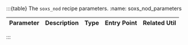 :::{table} The `soxs_nod` recipe parameters.
:name: soxs_nod_parameters

| Parameter                   | Description                                                  | Type  | Entry Point   | Related Util                                   |
| --------------------------- | ------------------------------------------------------------ | ----- | ------------- | ---------------------------------------------- |


:::
